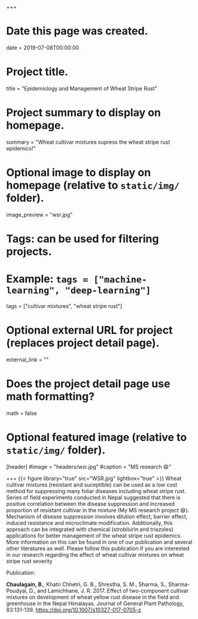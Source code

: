 +++
# Date this page was created.
date = 2019-07-08T00:00:00

# Project title.
title = "Epidemiology and Management of Wheat Stripe Rust"

# Project summary to display on homepage.
summary = "Wheat cultivar mixtures supress the wheat stripe rust epidemics!"

# Optional image to display on homepage (relative to `static/img/` folder).
image_preview = "wsr.jpg"

# Tags: can be used for filtering projects.
# Example: `tags = ["machine-learning", "deep-learning"]`
tags = ["cultivar mixtures", "wheat stripe rust"]

# Optional external URL for project (replaces project detail page).
external_link = ""

# Does the project detail page use math formatting?
math = false

# Optional featured image (relative to `static/img/` folder).
[header]
#image = "headers/wsr.jpg"
#caption = "MS research :smile:"

+++
{{< figure library="true" src="WSR.jpg" lightbox="true" >}}
Wheat culitvar mixtures (resistant and suceptible) can be used as a low cost method for suppressing many foliar diseases including wheat stripe rust. Series of field experiments conducted in Nepal suggested that there is positive correlation between the disease suppression and increased proportion of resistant cultivar in the mixture (My MS research project :smile:). Mechanism of disease suppression involves dilution effect, barrier effect, induced resistance and microclimate modification. Additionally, this approach can be integrated with chemical (strobilurin and triazoles) applications for better management of the wheat stripe rust epidemics. More information on this can be found in one of our publication and several other literatures as well. Please follow this publication if you are interested in our research regarding the effect of wheat cultivar mixtures on wheat stripe rust severity

Publication:

**Chaulagain, B.**, Khatri Chhetri, G. B., Shrestha, S. M., Sharma, S., Sharma-Poudyal, D., and Lamichhane, J. R. 2017. Effect of two-component cultivar mixtures on development of wheat yellow rust disease in the field and greenhouse in the Nepal Himalayas. Journal of General Plant Pathology, 83:131-139. https://doi.org/10.1007/s10327-017-0705-z
